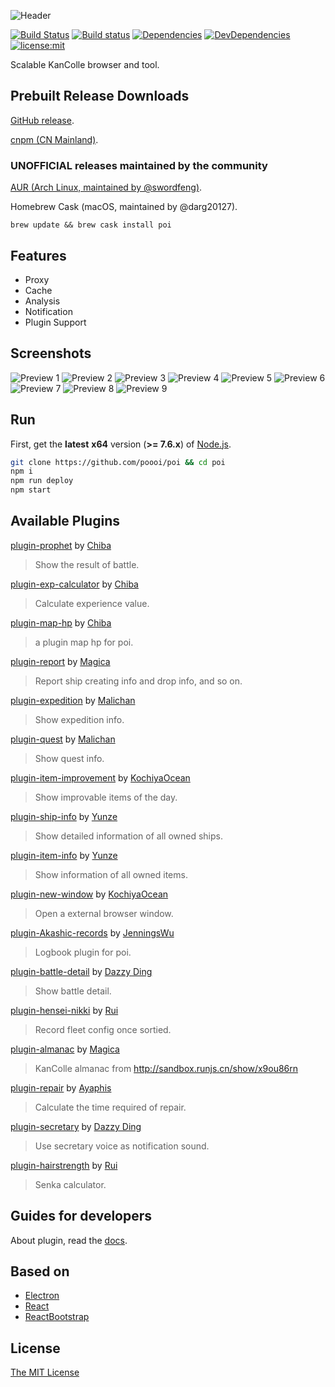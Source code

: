 ![Header](https://raw.githubusercontent.com/poooi/poi/master/assets/img/header.png)

[![Build Status](https://travis-ci.org/poooi/poi.svg?branch=master)](https://travis-ci.org/poooi/poi)
[![Build status](https://ci.appveyor.com/api/projects/status/apv2xngtej1m17he?svg=true)](https://ci.appveyor.com/project/KochiyaOcean/poi)
[![Dependencies](https://david-dm.org/poooi/poi.svg)](https://david-dm.org/poooi/poi)
[![DevDependencies](https://david-dm.org/poooi/poi/dev-status.svg)](https://david-dm.org/poooi/poi#info=devDependencies)
[![license:mit](https://img.shields.io/badge/license-mit-blue.svg)](https://opensource.org/licenses/MIT)

Scalable KanColle browser and tool.

## Prebuilt Release Downloads

[GitHub release](https://github.com/poooi/poi/releases).

[cnpm (CN Mainland)](https://npm.taobao.org/mirrors/poi).

### UNOFFICIAL releases maintained by the community

[AUR (Arch Linux, maintained by @swordfeng)](https://aur.archlinux.org/packages/poi/).

Homebrew Cask (macOS, maintained by @darg20127).
```shell
brew update && brew cask install poi
```

## Features

+ Proxy
+ Cache
+ Analysis
+ Notification
+ Plugin Support

## Screenshots

![Preview 1](https://cloud.githubusercontent.com/assets/6753092/10863967/ebcc2b60-8018-11e5-9f74-9d0cf214fe49.png)
![Preview 2](https://cloud.githubusercontent.com/assets/6753092/10863968/ee4d8a96-8018-11e5-92ae-7f794864dca8.png)
![Preview 3](https://cloud.githubusercontent.com/assets/6753092/10863969/f0a49b2c-8018-11e5-9659-43f626c4691c.png)
![Preview 4](https://cloud.githubusercontent.com/assets/6753092/10863970/f19f7ec0-8018-11e5-99f8-8df3bced1616.png)
![Preview 5](https://cloud.githubusercontent.com/assets/6753092/10863971/f2a69114-8018-11e5-8b4e-3017472a24a4.png)
![Preview 6](https://cloud.githubusercontent.com/assets/6753092/10863972/f3c3a898-8018-11e5-9aa6-0049a879e0bc.png)
![Preview 7](https://cloud.githubusercontent.com/assets/6753092/10863973/f56bddb4-8018-11e5-82c1-4d1fc23779a8.png)
![Preview 8](https://cloud.githubusercontent.com/assets/6753092/10863975/f70264ae-8018-11e5-8b71-2fb9a78819d5.png)
![Preview 9](https://cloud.githubusercontent.com/assets/6753092/10863976/f8458094-8018-11e5-9164-c9127fee9257.png)

## Run

First, get the __latest__ __x64__ version (__>= 7.6.x__) of [Node.js](https://nodejs.org).

```bash
git clone https://github.com/poooi/poi && cd poi
npm i
npm run deploy
npm start
```

## Available Plugins
[plugin-prophet](https://github.com/poooi/plugin-prophet) by [Chiba](https://github.com/Chibaheit)
> Show the result of battle.

[plugin-exp-calculator](https://github.com/poooi/plugin-exp-calculator) by [Chiba](https://github.com/Chibaheit)
> Calculate experience value.

[plugin-map-hp](https://github.com/poooi/plugin-map-hp) by [Chiba](https://github.com/Chibaheit)
> a plugin map hp for poi.

[plugin-report](https://github.com/poooi/plugin-report) by [Magica](https://github.com/magicae)
> Report ship creating info and drop info, and so on.

[plugin-expedition](https://github.com/poooi/plugin-expedition) by [Malichan](https://github.com/malichan)
> Show expedition info.

[plugin-quest](https://github.com/poooi/plugin-quest) by [Malichan](https://github.com/malichan)
> Show quest info.

[plugin-item-improvement](https://github.com/poooi/plugin-item-improvement) by [KochiyaOcean](https://github.com/KochiyaOcean)
> Show improvable items of the day.

[plugin-ship-info](https://github.com/poooi/plugin-ship-info) by [Yunze](https://github.com/myzwillmake)
> Show detailed information of all owned ships.

[plugin-item-info](https://github.com/poooi/plugin-item-info) by [Yunze](https://github.com/myzwillmake)
> Show information of all owned items.

[plugin-new-window](https://github.com/poooi/plugin-new-window) by [KochiyaOcean](https://github.com/KochiyaOcean)
> Open a external browser window.

[plugin-Akashic-records](https://github.com/poooi/plugin-Akashic-records) by [JenningsWu](https://github.com/JenningsWu)
> Logbook plugin for poi.

[plugin-battle-detail](https://github.com/poooi/plugin-battle-detail) by [Dazzy Ding](https://github.com/yukixz)
> Show battle detail.

[plugin-hensei-nikki](https://github.com/poooi/plugin-hensei-nikki.git) by [Rui](https://github.com/ruiii)
> Record fleet config once sortied.

[plugin-almanac](https://github.com/poooi/plugin-almanac) by [Magica](https://github.com/magicae)
> KanColle almanac from http://sandbox.runjs.cn/show/x9ou86rn

[plugin-repair](https://github.com/Ayaphis/plugin-repair) by [Ayaphis](https://github.com/Ayaphis)
> Calculate the time required of repair.

[plugin-secretary](https://github.com/dazzyd/poi-secretary) by [Dazzy Ding](https://github.com/yukixz)
> Use secretary voice as notification sound.

[plugin-hairstrength](https://github.com/ruiii/plugin-hairstrength.git) by [Rui](https://github.com/ruiii)
> Senka calculator.

## Guides for developers

About plugin, read the [docs](https://github.com/poooi/poi/tree/master/docs).

## Based on

+ [Electron](https://github.com/atom/electron)
+ [React](https://github.com/facebook/react)
+ [ReactBootstrap](https://github.com/react-bootstrap/react-bootstrap/)

## License
[The MIT License](https://github.com/poooi/poi/blob/master/LICENSE)
